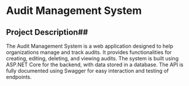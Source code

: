 # Audit Management System

## Project Description##


The Audit Management System is a web application designed to help organizations manage and track audits. 
It provides functionalities for creating, editing, deleting, and viewing audits. 
The system is built using ASP.NET Core for the backend, with data stored in a database. 
The API is fully documented using Swagger for easy interaction and testing of endpoints.




 
 
